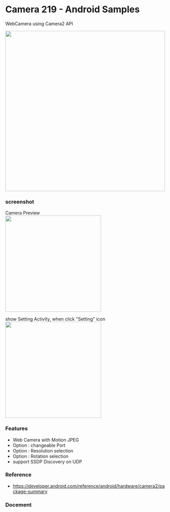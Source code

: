 Camera 219 - Android Samples
===============

WebCamera using  Camera2 API <br/>

<image src="https://raw.githubusercontent.com/ohwada/Android_Samples/master/Camera219/screenshot/web_camera_system.png" width="500" /><br/>

### screenshot <br/>
Camera Preview <br/>
<image src="https://raw.githubusercontent.com/ohwada/Android_Samples/master/Camera219/screenshot/Camera219_preview.png" width="300" /><br/>

show Setting Activity, when click "Setting" icon <br/>
<image src="https://raw.githubusercontent.com/ohwada/Android_Samples/master/Camera219/screenshot/Camera219_setting_activity.png" width="300" /><br/>

### Features <br/>
- Web Camera with Motion JPEG
- Option : changeable Port
- Option : Resolution selection
- Option : Rotation selection 
- support SSDP Discovery on UDP

### Reference <br/>
- https://developer.android.com/reference/android/hardware/camera2/package-summary

### Docement <br/>
